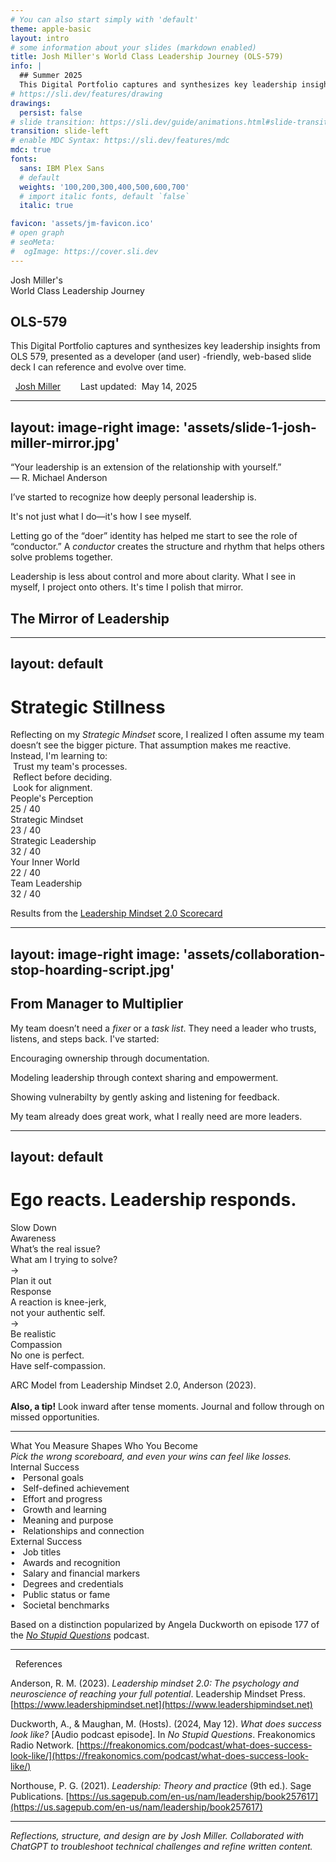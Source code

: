 ```yaml
---
# You can also start simply with 'default'
theme: apple-basic
layout: intro
# some information about your slides (markdown enabled)
title: Josh Miller's World Class Leadership Journey (OLS-579)
info: |
  ## Summer 2025
  This Digital Portfolio captures and synthesizes key leadership insights from OLS 579, presented as a developer-friendly, web-based slide deck I can reference and evolve over time.
# https://sli.dev/features/drawing
drawings:
  persist: false
# slide transition: https://sli.dev/guide/animations.html#slide-transitions
transition: slide-left
# enable MDC Syntax: https://sli.dev/features/mdc
mdc: true
fonts:
  sans: IBM Plex Sans
  # default
  weights: '100,200,300,400,500,600,700'
  # import italic fonts, default `false`
  italic: true

favicon: 'assets/jm-favicon.ico'
# open graph
# seoMeta:
#  ogImage: https://cover.sli.dev
---
```


<div class="mt-14 flex items-center text-neutral-700 dark:text-neutral-400">
  <div class="flex-grow border-t border-neutral-300 dark:border-neutral-600"></div>
  <span class="mx-4 whitespace-nowrap uppercase text-center tracking-widest"><twemoji:globe-with-meridians /> Josh Miller's <twemoji:globe-with-meridians /></span>
  <div class="flex-grow border-t border-neutral-300 dark:border-neutral-600"></div>
</div>

<div class="text-center mt-8 text-6xl font-thin mb-5 text-left">World Class Leadership Journey</div>
<h2 class="text-red-700 dark:text-red-400">OLS-579</h2>

<p class="border-b pb-12 border-neutral-300 dark:border-neutral-600">This Digital Portfolio captures and synthesizes key leadership insights from OLS 579, presented as a developer (and user) -friendly, web-based slide deck I can reference and evolve over time.</p>

<div class="absolute bottom-10">
  <span class="font-700">
    <logos:linkedin-icon /> &nbsp; <a href="https://www.linkedin.com/in/josh3/" target="_blank">Josh Miller</a> &nbsp; &nbsp; &nbsp; <twemoji-spiral-calendar /> &nbsp;<span class="text-neutral-500">Last updated:</span>&nbsp; May 14, 2025
  </span>
  <PoweredBySlidev inline-block ml-6 opacity-30 hover:opacity-100 />
</div>

<div class="abs-br mr-12 mb-8 text-xl">
  <a href="https://github.com/joshmiller83/OLS-579-Digital-Portfolio" target="_blank" class="slidev-icon-btn">
    <logos:git-icon />
  </a>
</div>

<!--
The last comment block of each slide will be treated as slide notes. It will be visible and editable in Presenter Mode along with the slide. [Read more in the docs](https://sli.dev/guide/syntax.html#notes)
-->

---
layout: image-right
image: 'assets/slide-1-josh-miller-mirror.jpg'
---

<div class="border-l-4 border-gray-400 pl-4 italic text-lg text-gray-700 dark:text-gray-300">“Your leadership is an extension of the relationship with yourself.”<div class="not-italic text-right">— R. Michael Anderson</div></div>

I’ve started to recognize how deeply personal leadership is. 

<span class="text-red-700 dark:text-red-400 font-medium">It's not just what I do—it's how I see myself.</span>

Letting go of the “doer” identity has helped me start to see the role of “conductor.” A *conductor* creates the structure and rhythm that helps others solve problems together.

Leadership is less about control and more about clarity. What I see in myself, I project onto others. It's time I polish that mirror. 

<h2 class="border-t border-neutral-800 pt-6">The Mirror of Leadership</h2>

<!--
Here is another comment.
-->

---
layout: default
---

<h1 class="border-b border-neutral-800 pb-6">Strategic Stillness</h1>

<div class="grid grid-cols-5 gap-4 leading-loose mt-8">
  <div class="col-span-3">
    <div class="text-xl pr-14">Reflecting on my <twemoji:face-with-monocle /> <em class="font-medium text-red-700 dark:text-red-400">Strategic Mindset</em> score, I realized I often assume my team doesn’t see the bigger picture. That assumption makes me reactive. Instead, I'm learning to:</div>
  </div>
  <div class="col-span-2">
    <div class="text-xl leading-12 font-light"><twemoji-white-heavy-check-mark /> &nbsp;Trust my team's processes.<br>
<twemoji-white-heavy-check-mark /> &nbsp;Reflect before deciding.<br>
<twemoji-white-heavy-check-mark /> &nbsp;Look for alignment.</div>
  </div>
</div>

<div class="overflow-x-auto mt-10">
  <div class="grid grid-cols-5 gap-4 cursor-pointer ">
    <div class="hover:opacity-100 opacity-50 border-l-4 border-neutral-500 bg-neutral-200 dark:bg-neutral-800 shadow-md rounded-xl p-4">
      <div class="mb-3 font-light">People's Perception</div>
      <div class="weight-100 text-2xl">25 / 40</div>
    </div>
    <div class="border-l-4 border-red-500 bg-neutral-800 text-white dark:bg-stone-800 shadow-md rounded-xl p-4">
      <div class="mb-3">Strategic Mindset</div>
      <div class="weight-100 text-2xl">23 / 40</div>
    </div>
    <div class="hover:opacity-100 opacity-50 border-l-4 border-neutral-500 bg-neutral-200 dark:bg-neutral-800 shadow-md rounded-xl p-4">
      <div class="mb-3 font-light">Strategic Leadership</div>
      <div class="weight-100 text-2xl">32 / 40</div>
    </div>
    <div class="hover:opacity-100 opacity-50 border-l-4 border-neutral-500 bg-neutral-200 dark:bg-neutral-800 shadow-md rounded-xl p-4">
      <div class="mb-3 font-light">Your Inner World</div>
      <div class="weight-100 text-2xl">22 / 40</div>
    </div>
    <div class="hover:opacity-100 opacity-50 border-l-4 border-neutral-500 bg-neutral-200 dark:bg-neutral-800 shadow-md rounded-xl p-4">
      <div class="mb-3 font-light">Team Leadership</div>
      <div class="weight-100 text-2xl">32 / 40</div>
    </div>
  </div>
</div>

<p class="text-right text-neutral-500 text-sm italic">Results from the <a href="https://rmichaelanderson.com/leadershipscorecard/" target="_blank">Leadership Mindset 2.0 Scorecard</a></p>

---
layout: image-right
image: 'assets/collaboration-stop-hoarding-script.jpg'
---

<h2 class="border-b border-neutral-800 pb-6">From Manager to <span class="text-red-700 dark:text-red-400">Multiplier</span></h2>

My team doesn’t need a _fixer_ or a _task list_. They need a leader who trusts, listens, and steps back. I've started:

<div class="ml-10 py-2">

<span class="inline-block -ml-8 mr-3"><twemoji-compass /></span><span class="font-medium">Encouraging ownership</span> <span class="opacity-70">through documentation.</span>

<span class="inline-block -ml-8 mr-3"><twemoji-fast-forward-button /></span><span class="font-medium">Modeling leadership</span> <span class="opacity-70">through context sharing and empowerment.</span>

<span class="inline-block -ml-8 mr-3"><twemoji-knot /></span><span class="font-medium">Showing vulnerabilty</span> <span class="opacity-70">by gently asking and listening for feedback.</span>
</div>

My team already does great work, <span class="text-red-700 dark:text-red-400 text-medium">what I really need are more leaders.</span>

---
layout: default
---

<div class="flex flex-col items-center space-y-8 mt-10 text-center text-lg">
  <h1 class="text-2xl font-semibold">
    Ego reacts. <span class="text-red-700 dark:text-red-400">Leadership responds</span>.
  </h1>

  <div class="flex items-center space-x-4 pb-12">
    <div class="bg-neutral-100 dark:bg-neutral-800 p-4 rounded-xl shadow-md border-t-4 border-b-4 border-neutral-100 dark:border-neutral-800 hover:border-red-500">
      <div class="text-sm text-gray-400 uppercase">Slow Down</div>
      <div class="text-4xl font-bold mt-5 mb-6">Awareness</div>
      <div class="text-neutral-400 italic">What’s the real issue?<br>What am I trying to solve?</div>
    </div>
    <div class="text-4xl">→</div>
    <div class="bg-neutral-100 dark:bg-neutral-800 p-4 rounded-xl shadow-md border-t-4 border-b-4 border-neutral-100 dark:border-neutral-800 hover:border-red-500">
      <div class="text-sm text-gray-400 uppercase">Plan it out</div>
      <div class="text-4xl font-bold mt-5 mb-6">Response</div>
      <div class="text-neutral-400 italic">A reaction is knee-jerk,<br>not your authentic self.</div>
    </div>
    <div class="text-4xl">→</div>
    <div class="bg-neutral-100 dark:bg-neutral-800 p-4 rounded-xl shadow-md border-t-4 border-b-4 border-neutral-100 dark:border-neutral-800 hover:border-red-500">
      <div class="text-sm text-gray-400 uppercase">Be realistic</div>
      <div class="text-4xl font-bold mt-5 mb-6">Compassion</div>
      <div class="text-neutral-400 italic">No one is perfect.<br>Have self-compassion.</div>
    </div>
  </div>
</div>

<p class="border-t border-neutral-200 dark:border-neutral-800 pt-6 text-neutral-600 dark:text-neutral-400 italic">ARC Model from Leadership Mindset 2.0, Anderson (2023).<br><br><span class="not-italic"><strong class="text-black dark:text-white">Also, a tip!</strong>  <twemoji:light-bulb /> Look inward after tense moments. Journal and follow through on missed opportunities.</span></p>

---

<div class="border-b border-neutral-800 pb-6 text-center"><div class="text-3xl font-semibold mb-2">What You Measure Shapes Who You Become</div><em class="font-thin">Pick the wrong scoreboard, and even your wins can feel like losses.</em></div>

<div class="mt-5 grid grid-cols-2 gap-10">
  <div class="pt-6 pl-6 pb-0 bg-neutral-200 dark:bg-neutral-800 rounded-xl shadow border-t-4 border-neutral-100 border-red-500 relative">
    <div class="abs-tr mr-6 mt-6 text-4xl"><twemoji:seedling /></div>
    <div class="text-2xl font-semibold mb-3">Internal Success</div>
    <div class="text-xl font-light ml-4 leading-9">
      <div>• &nbsp; Personal goals</div>
      <div>• &nbsp; Self-defined achievement</div>
      <div>• &nbsp; Effort and progress</div>
      <div>• &nbsp; Growth and learning</div>
      <div>• &nbsp; Meaning and purpose</div>
      <div>• &nbsp; Relationships and connection</div>
    </div>
  </div>
  <div class="p-6 bg-neutral-200 dark:bg-neutral-800 rounded-xl shadow border-t-4 border-neutral-100 border-neutral-200 dark:border-neutral-800 opacity-50 hover:opacity-100 relative">
    <div class="abs-tr mr-6 mt-6 text-4xl"><twemoji:1st-place-medal /></div>
    <div class="text-2xl font-semibold mb-2">External Success</div>
    <div class="text-xl font-light ml-4 leading-9">
      <div>• &nbsp; Job titles</div>
      <div>• &nbsp; Awards and recognition</div>
      <div>• &nbsp; Salary and financial markers</div>
      <div>• &nbsp; Degrees and credentials</div>
      <div>• &nbsp; Public status or fame</div>
      <div>• &nbsp; Societal benchmarks</div>
    </div>
  </div>
</div>

<p class="text-xs opacity-70 hover:opacity-100 text-center">Based on a distinction popularized by Angela Duckworth on episode 177 of the <em><a href="https://freakonomics.com/podcast/what-does-success-look-like/" target="_blank">No Stupid Questions</a></em> podcast.</p>

---

<div class="border-b border-neutral-800 pb-6 text-4xl mb-6"><twemoji:books />&nbsp; References </div>

Anderson, R. M. (2023). *Leadership mindset 2.0: The psychology and neuroscience of reaching your full potential*. Leadership Mindset Press. [https://www.leadershipmindset.net](https://www.leadershipmindset.net)

Duckworth, A., & Maughan, M. (Hosts). (2024, May 12). *What does success look like?* [Audio podcast episode]. In *No Stupid Questions*. Freakonomics Radio Network. [https://freakonomics.com/podcast/what-does-success-look-like/](https://freakonomics.com/podcast/what-does-success-look-like/)

Northouse, P. G. (2021). *Leadership: Theory and practice* (9th ed.). Sage Publications. [https://us.sagepub.com/en-us/nam/leadership/book257617](https://us.sagepub.com/en-us/nam/leadership/book257617)

<hr class="mt-10">

_Reflections, structure, and design are by Josh Miller. Collaborated with ChatGPT to troubleshoot technical challenges and refine written content._
